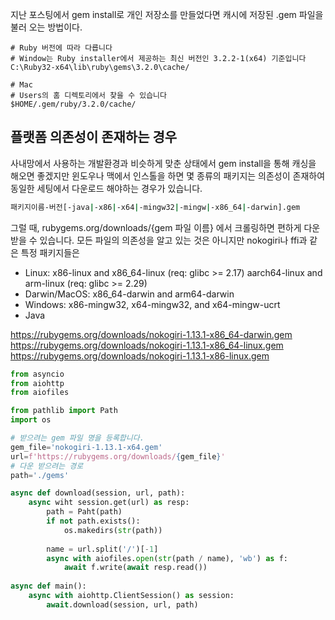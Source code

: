 지난 포스팅에서 gem install로 개인 저장소를 만들었다면 캐시에 저장된 .gem 파일을 불러 오는 방법이다.


```
# Ruby 버전에 따라 다릅니다
# Window는 Ruby installer에서 제공하는 최신 버전인 3.2.2-1(x64) 기준입니다
C:\Ruby32-x64\lib\ruby\gems\3.2.0\cache/

# Mac
# Users의 홈 디렉토리에서 찾을 수 있습니다
$HOME/.gem/ruby/3.2.0/cache/
```

## 플랫폼 의존성이 존재하는 경우
사내망에서 사용하는 개발환경과 비슷하게 맞춘 상태에서 gem install을 통해 캐싱을 해오면 좋겠지만 윈도우나 맥에서 인스톨을 하면 몇 종류의 패키지는 의존성이 존재하여 동일한 세팅에서 다운로드 해야하는 경우가 있습니다. 

```bash
패키지이름-버전[-java|-x86|-x64|-mingw32|-mingw|-x86_64|-darwin].gem
```

그럴 때, rubygems.org/downloads/{gem 파일 이름} 에서 크롤링하면 편하게 다운받을 수 있습니다.
모든 파일의 의존성을 알고 있는 것은 아니지만 nokogiri나 ffi과 같은 특정 패키지들은 
>
- Linux:
x86-linux and x86_64-linux (req: glibc >= 2.17)
aarch64-linux and arm-linux (req: glibc >= 2.29)
- Darwin/MacOS: x86_64-darwin and arm64-darwin
- Windows: x86-mingw32, x64-mingw32, and x64-mingw-ucrt
- Java
>
https://rubygems.org/downloads/nokogiri-1.13.1-x86_64-darwin.gem
https://rubygems.org/downloads/nokogiri-1.13.1-x86_64-linux.gem
https://rubygems.org/downloads/nokogiri-1.13.1-x86-linux.gem


```py
from asyncio
from aiohttp
from aiofiles

from pathlib import Path
import os

# 받으려는 gem 파일 명을 등록합니다.
gem_file='nokogiri-1.13.1-x64.gem'
url=f'https://rubygems.org/downloads/{gem_file}'
# 다운 받으려는 경로
path='./gems'

async def download(session, url, path):
	async wiht session.get(url) as resp:
    	path = Paht(path)
        if not path.exists():
        	os.makedirs(str(path))
        
        name = url.split('/')[-1]
        async with aiofiles.open(str(path / name), 'wb') as f:
        	await f.write(await resp.read())
            
async def main():
	async with aiohttp.ClientSession() as session:
    	await.download(session, url, path)

```
